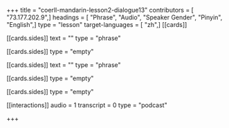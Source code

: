 +++
title = "coerll-mandarin-lesson2-dialogue13"
contributors = [ "73.177.202.9",]
headings = [ "Phrase", "Audio", "Speaker Gender", "Pinyin", "English",]
type = "lesson"
target-languages = [ "zh",]
[[cards]]

[[cards.sides]]
text = ""
type = "phrase"

[[cards.sides]]
type = "empty"

[[cards.sides]]
text = ""
type = "phrase"

[[cards.sides]]
type = "empty"

[[cards.sides]]
type = "empty"

[[interactions]]
audio = 1
transcript = 0
type = "podcast"

+++
